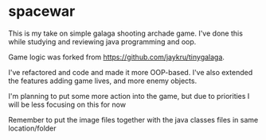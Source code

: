 spacewar
========

This is my take on simple galaga shooting archade game.  I've done this while studying and reviewing java programming and oop.

Game logic was forked from https://github.com/jaykru/tinygalaga. 

I've refactored and code and made it more OOP-based.  I've also extended the features adding game lives, and more enemy objects.


I'm planning to put some more action into the game, but due to priorities I will be less focusing on this for now


Remember to put the image files together with the java classes files in same location/folder
